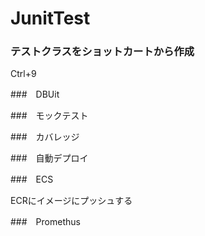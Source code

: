 # JunitTest

### テストクラスをショットカートから作成

Ctrl+9


###　DBUit

###　モックテスト

###　カバレッジ

###　自動デプロイ

###　ECS

ECRにイメージにプッシュする

###　Promethus



